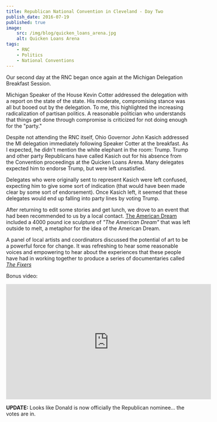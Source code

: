 ```yaml
---
title: Republican National Convention in Cleveland - Day Two
publish_date: 2016-07-19
published: true
image:
    src: /img/blog/quicken_loans_arena.jpg
    alt: Quicken Loans Arena
tags:
    - RNC
    - Politics
    - National Conventions
---
```

Our second day at the RNC began once again at the Michigan Delegation Breakfast Session. 

Michigan Speaker of the House Kevin Cotter addressed the delegation with a report on the state of the state. His moderate, compromising stance was all but booed out by the delegation. To me, this highlighted the increasing radicalization of partisan politics. A reasonable politician who understands that things get done through compromise is criticized for not doing enough for the "party."

Despite not attending the RNC itself, Ohio Governor John Kasich addressed the MI delegation immediately following Speaker Cotter at the breakfast. As I expected, he didn't mention the white elephant in the room: Trump. Trump and other party Republicans have called Kasich out for his absence from the Convention proceedings at the Quicken Loans Arena. Many delegates expected him to endorse Trump, but were left unsatisfied. 

Delegates who were originally sent to represent Kasich were left confused, expecting him to give some sort of indication (that would have been made clear by some sort of endorsement). Once Kasich left, it seemed that these delegates would end up falling into party lines by voting Trump. 

After returning to edit some stories and get lunch, we drove to an event that had been recommended to us by a local contact. [The American Dream](https://cityclub.org/events/the-american-dream-a-symposium-at-the-intersection-of-art-and-politics) included a 4000 pound ice sculpture of _"The American Dream"_ that was left outside to melt, a metaphor for the idea of the American Dream.

A panel of local artists and coordinators discussed the potential of art to be a powerful force for change. It was refreshing to hear some reasonable voices and empowering to hear about the experiences that these people have had in working together to produce a series of documentaries called [_The Fixers_](http://www.thefixerscleveland.com/)


Bonus video:
<iframe width="560" height="315" src="https://www.youtube.com/embed/ahChgL85VF8" frameborder="0" allowfullscreen></iframe>

__UPDATE:__ Looks like Donald is now officially the Republican nominee... the votes are in. 


